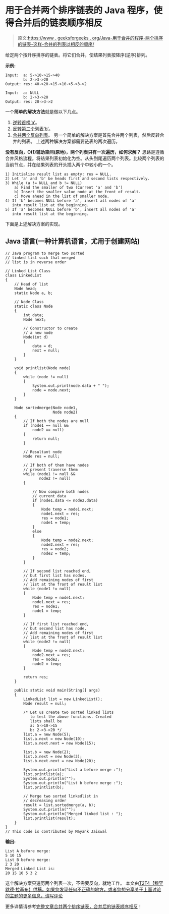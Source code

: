 # 用于合并两个排序链表的 Java 程序，使得合并后的链表顺序相反

> 原文:[https://www . geeksforgeeks . org/Java-用于合并的程序-两个排序的链表-这样-合并的列表以相反的顺序/](https://www.geeksforgeeks.org/java-program-for-merging-two-sorted-linked-lists-such-that-merged-list-is-in-reverse-order/)

给定两个按升序排序的链表。将它们合并，使结果列表按降序(逆序)排列。

**示例:**

```
Input:  a: 5->10->15->40
        b: 2->3->20 
Output: res: 40->20->15->10->5->3->2

Input:  a: NULL
        b: 2->3->20 
Output: res: 20->3->2
```

一个**简单的解决方法**就是做以下几点。
1) [逆转首榜‘a’](https://www.geeksforgeeks.org/write-a-function-to-reverse-the-nodes-of-a-linked-list/)。
2) [反转第二个列表‘b’](https://www.geeksforgeeks.org/write-a-function-to-reverse-the-nodes-of-a-linked-list/)。
3) [合并两个反向列表](https://www.geeksforgeeks.org/merge-two-sorted-linked-lists/)。
另一个简单的解决方案是首先合并两个列表，然后反转合并的列表。
上述两种解决方案都需要链表的两次遍历。

**没有反向，O(1)辅助空间(原地)，两个列表只有一次遍历，如何求解？**
思路是遵循合并风格流程。将结果列表初始化为空。从头到尾遍历两个列表。比较两个列表的当前节点，并在结果列表的开头插入两个中较小的一个。

```
1) Initialize result list as empty: res = NULL.
2) Let 'a' and 'b' be heads first and second lists respectively.
3) While (a != NULL and b != NULL)
    a) Find the smaller of two (Current 'a' and 'b')
    b) Insert the smaller value node at the front of result.
    c) Move ahead in the list of smaller node. 
4) If 'b' becomes NULL before 'a', insert all nodes of 'a' 
   into result list at the beginning.
5) If 'a' becomes NULL before 'b', insert all nodes of 'a' 
   into result list at the beginning. 
```

下面是上述解决方案的实现。

## Java 语言(一种计算机语言，尤用于创建网站)

```
// Java program to merge two sorted 
// linked list such that merged 
// list is in reverse order

// Linked List Class
class LinkedList 
{
    // Head of list
    Node head;  
    static Node a, b;

    // Node Class 
    static class Node 
    {
        int data;
        Node next;

        // Constructor to create
        // a new node
        Node(int d) 
        {
            data = d;
            next = null;
        }
    }

    void printlist(Node node) 
    {
        while (node != null) 
        {
            System.out.print(node.data + " ");
            node = node.next;
        }
    }

    Node sortedmerge(Node node1, 
                     Node node2) 
    {        
        // If both the nodes are null
        if (node1 == null && 
            node2 == null) 
        {
            return null;
        }

        // Resultant node
        Node res = null;

        // If both of them have nodes 
        // present traverse them
        while (node1 != null && 
               node2 != null) 
        {

            // Now compare both nodes 
            // current data
            if (node1.data <= node2.data) 
            {
                Node temp = node1.next;
                node1.next = res;
                res = node1;
                node1 = temp;
            } 
            else 
            {
                Node temp = node2.next;
                node2.next = res;
                res = node2;
                node2 = temp;
            }
        }

        // If second list reached end, 
        // but first list has nodes. 
        // Add remaining nodes of first
        // list at the front of result list
        while (node1 != null) 
        {
            Node temp = node1.next;
            node1.next = res;
            res = node1;
            node1 = temp;
        }

        // If first list reached end, 
        // but second list has node. 
        // Add remaining nodes of first 
        // list at the front of result list
        while (node2 != null) 
        {
            Node temp = node2.next;
            node2.next = res;
            res = node2;
            node2 = temp;
        }

        return res;
    }

    public static void main(String[] args) 
    {
        LinkedList list = new LinkedList();
        Node result = null;

        /* Let us create two sorted linked lists 
           to test the above functions. Created 
           lists shall be
           a: 5->10->15
           b: 2->3->20 */
        list.a = new Node(5);
        list.a.next = new Node(10);
        list.a.next.next = new Node(15);

        list.b = new Node(2);
        list.b.next = new Node(3);
        list.b.next.next = new Node(20);

        System.out.println("List a before merge :");
        list.printlist(a);
        System.out.println("");
        System.out.println("List b before merge :");
        list.printlist(b);

        // Merge two sorted linkedlist in 
        // decreasing order
        result = list.sortedmerge(a, b);
        System.out.println("");
        System.out.println("Merged linked list : ");
        list.printlist(result);
    }
}
// This code is contributed by Mayank Jaiswal
```

**输出:**

```
List A before merge: 
5 10 15 
List B before merge: 
2 3 20 
Merged Linked List is: 
20 15 10 5 3 2 
```

这个解决方案只遍历两个列表一次，不需要反向，就地工作。
本文由[T2T4【穆罕默德·拉基布】供稿。如果您发现任何不正确的地方，或者您想分享关于上面讨论的主题的更多信息，请写评论](https://www.linkedin.com/in/mohammed-raqeeb-soudagar-951b345a)

更多详情请参考[完整文章合并两个排序链表，合并后的链表顺序相反](https://www.geeksforgeeks.org/merge-two-sorted-linked-lists-such-that-merged-list-is-in-reverse-order/)！